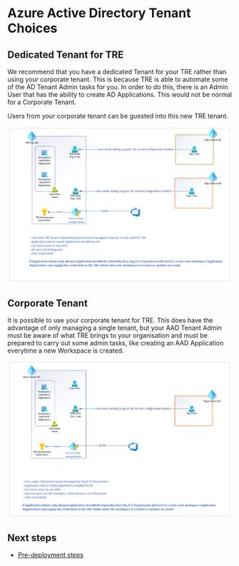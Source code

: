 # Azure Active Directory Tenant Choices

## Dedicated Tenant for TRE

We recommend that you have a dedicated Tenant for your TRE rather than using your corporate tenant. This is because TRE is able to automate some of the AD Tenant Admin tasks for you. In order to do this, there is an Admin User that has the ability to create AD Applications. This would not be normal for a Corporate Tenant.

Users from your corporate tenant can be guested into this new TRE tenant.

[![TRE Tenant](../../assets/tre-tenant.png)](../../assets/tre-tenant.png)

## Corporate Tenant

It is possible to use your corporate tenant for TRE. This does have the advantage of only managing a single tenant, but your AAD Tenant Admin must be aware of what TRE brings to your organisation and must be prepared to carry out some admin tasks, like creating an AAD Application everytime a new Workspace is created.

[![TRE Tenant](../../assets/corp-tenant.png)](../../assets/corp-tenant.png)

## Next steps

* [Pre-deployment steps](./pre-deployment-steps.md)
